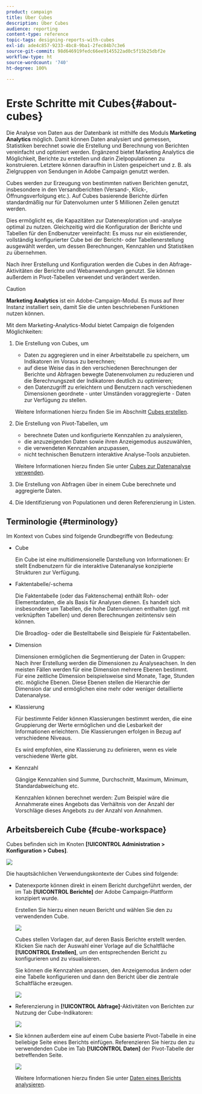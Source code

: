 ```yaml
---
product: campaign
title: Über Cubes
description: Über Cubes
audience: reporting
content-type: reference
topic-tags: designing-reports-with-cubes
exl-id: ade4c857-9233-4bc8-9ba1-2fec84b7c3e6
source-git-commit: 98d646919fedc66ee9145522ad0c5f15b25dbf2e
workflow-type: ht
source-wordcount: '740'
ht-degree: 100%

---
```


# Erste Schritte mit Cubes{#about-cubes}

Die Analyse von Daten aus der Datenbank ist mithilfe des Moduls **Marketing Analytics** möglich. Damit können Daten analysiert und gemessen, Statistiken berechnet sowie die Erstellung und Berechnung von Berichten vereinfacht und optimiert werden. Ergänzend bietet Marketing Analytics die Möglichkeit, Berichte zu erstellen und darin Zielpopulationen zu konstruieren. Letztere können daraufhin in Listen gespeichert und z. B. als Zielgruppen von Sendungen in Adobe Campaign genutzt werden.

Cubes werden zur Erzeugung von bestimmten nativen Berichten genutzt, insbesondere in den Versandberichten (Versand-, Klick-, Öffnungsverfolgung etc.). Auf Cubes basierende Berichte dürfen standardmäßig nur für Datenvolumen unter 5 Millionen Zeilen genutzt werden.

Dies ermöglicht es, die Kapazitäten zur Datenexploration und -analyse optimal zu nutzen. Gleichzeitig wird die Konfiguration der Berichte und Tabellen für den Endbenutzer vereinfacht: Es muss nur ein existierender, vollständig konfigurierter Cube bei der Bericht- oder Tabellenerstellung ausgewählt werden, um dessen Berechnungen, Kennzahlen und Statistiken zu übernehmen.

Nach ihrer Erstellung und Konfiguration werden die Cubes in den Abfrage-Aktivitäten der Berichte und Webanwendungen genutzt. Sie können außerdem in Pivot-Tabellen verwendet und verändert werden.

>[!CAUTION]
>
>**Marketing Analytics** ist ein Adobe-Campaign-Modul. Es muss auf Ihrer Instanz installiert sein, damit Sie die unten beschriebenen Funktionen nutzen können.

Mit dem Marketing-Analytics-Modul bietet Campaign die folgenden Möglichkeiten:

1. Die Erstellung von Cubes, um

   * Daten zu aggregieren und in einer Arbeitstabelle zu speichern, um Indikatoren im Voraus zu berechnen;
   * auf diese Weise das in den verschiedenen Berechnungen der Berichte und Abfragen bewegte Datenenvolumen zu reduzieren und die Berechnungszeit der Indikatoren deutlich zu optimieren;
   * den Datenzugriff zu erleichtern und Benutzern nach verschiedenen Dimensionen geordnete - unter Umständen voraggregierte - Daten zur Verfügung zu stellen.

   Weitere Informationen hierzu finden Sie im Abschnitt [Cubes erstellen](../../reporting/using/creating-indicators.md).

1. Die Erstellung von Pivot-Tabellen, um

   * berechnete Daten und konfigurierte Kennzahlen zu analysieren,
   * die anzuzeigenden Daten sowie ihren Anzeigemodus auszuwählen,
   * die verwendeten Kennzahlen anzupassen,
   * nicht technischen Benutzern interaktive Analyse-Tools anzubieten.

   Weitere Informationen hierzu finden Sie unter [Cubes zur Datenanalyse verwenden](../../reporting/using/using-cubes-to-explore-data.md).

1. Die Erstellung von Abfragen über in einem Cube berechnete und aggregierte Daten.
1. Die Identifizierung von Populationen und deren Referenzierung in Listen.

## Terminologie {#terminology}

Im Kontext von Cubes sind folgende Grundbegriffe von Bedeutung:

* Cube

   Ein Cube ist eine multidimensionelle Darstellung von Informationen: Er stellt Endbenutzern für die interaktive Datenanalyse konzipierte Strukturen zur Verfügung.

* Faktentabelle/-schema

   Die Faktentabelle (oder das Faktenschema) enthält Roh- oder Elementardaten, die als Basis für Analysen dienen. Es handelt sich insbesondere um Tabellen, die hohe Datenvolumen enthalten (ggf. mit verknüpften Tabellen) und deren Berechnungen zeitintensiv sein können.

   Die Broadlog- oder die Bestelltabelle sind Beispiele für Faktentabellen.

* Dimension

   Dimensionen ermöglichen die Segmentierung der Daten in Gruppen: Nach ihrer Erstellung werden die Dimensionen zu Analyseachsen. In den meisten Fällen werden für eine Dimension mehrere Ebenen bestimmt. Für eine zeitliche Dimension beispielsweise sind Monate, Tage, Stunden etc. mögliche Ebenen. Diese Ebenen stellen die Hierarchie der Dimension dar und ermöglichen eine mehr oder weniger detaillierte Datenanalyse.

* Klassierung

   Für bestimmte Felder können Klassierungen bestimmt werden, die eine Gruppierung der Werte ermöglichen und die Lesbarkeit der Informationen erleichtern. Die Klassierungen erfolgen in Bezug auf verschiedene Niveaus.

   Es wird empfohlen, eine Klassierung zu definieren, wenn es viele verschiedene Werte gibt.

* Kennzahl

   Gängige Kennzahlen sind Summe, Durchschnitt, Maximum, Minimum, Standardabweichung etc.

   Kennzahlen können berechnet werden: Zum Beispiel wäre die Annahmerate eines Angebots das Verhältnis von der Anzahl der Vorschläge dieses Angebots zu der Anzahl von Annahmen.

## Arbeitsbereich Cube {#cube-workspace}

Cubes befinden sich im Knoten **[!UICONTROL Administration > Konfiguration > Cubes]**.

![](assets/s_advuser_cube_node.png)

Die hauptsächlichen Verwendungskontexte der Cubes sind folgende:

* Datenexporte können direkt in einem Bericht durchgeführt werden, der im Tab **[!UICONTROL Berichte]** der Adobe Campaign-Plattform konzipiert wurde.

   Erstellen Sie hierzu einen neuen Bericht und wählen Sie den zu verwendenden Cube.

   ![](assets/cube_create_new.png)

   Cubes stellen Vorlagen dar, auf deren Basis Berichte erstellt werden. Klicken Sie nach der Auswahl einer Vorlage auf die Schaltfläche **[!UICONTROL Erstellen]**, um den entsprechenden Bericht zu konfigurieren und zu visualisieren.

   Sie können die Kennzahlen anpassen, den Anzeigemodus ändern oder eine Tabelle konfigurieren und dann den Bericht über die zentrale Schaltfläche erzeugen.

   ![](assets/cube_display_new.png)

* Referenzierung in **[!UICONTROL Abfrage]**-Aktivitäten von Berichten zur Nutzung der Cube-Indikatoren:

   ![](assets/s_advuser_query_using_a_cube.png)

* Sie können außerdem eine auf einem Cube basierte Pivot-Tabelle in eine beliebige Seite eines Berichts einfügen. Referenzieren Sie hierzu den zu verwendenden Cube im Tab **[!UICONTROL Daten]** der Pivot-Tabelle der betreffenden Seite.

   ![](assets/s_advuser_cube_in_report.png)

   Weitere Informationen hierzu finden Sie unter [Daten eines Berichts analysieren](../../reporting/using/using-cubes-to-explore-data.md#exploring-the-data-in-a-report).
